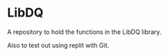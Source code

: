 # LibDQ
A repository to hold the functions in the LibDQ library. 

Also to test out using replit with Git.